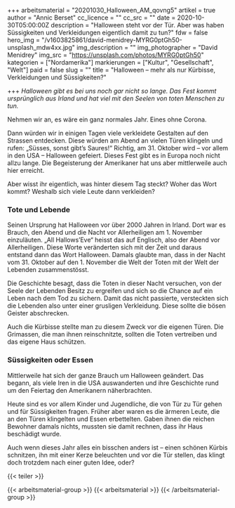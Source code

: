 +++
arbeitsmaterial = "20201030_Halloween_AM_qovng5"
artikel = true
author = "Annic Berset"
cc_licence = ""
cc_src = ""
date = 2020-10-30T05:00:00Z
description = "Halloween steht vor der Tür. Aber was haben Süssigkeiten und Verkleidungen eigentlich damit zu tun?"
fdw = false
hero_img = "/v1603825861/david-menidrey-MYRG0ptGh50-unsplash_mdw4xx.jpg"
img_description = ""
img_photographer = "David Menidrey"
img_src = "https://unsplash.com/photos/MYRG0ptGh50"
kategorien = ["Nordamerika"]
markierungen = ["Kultur", "Gesellschaft", "Welt"]
paid = false
slug = ""
title = "Halloween – mehr als nur Kürbisse, Verkleidungen und Süssigkeiten?"

+++
_Halloween gibt es bei uns noch gar nicht so lange. Das Fest kommt ursprünglich aus Irland und hat viel mit den Seelen von toten Menschen zu tun._

Nehmen wir an, es wäre ein ganz normales Jahr. Eines ohne Corona.

Dann würden wir in einigen Tagen viele verkleidete Gestalten auf den Strassen entdecken. Diese würden am Abend an vielen Türen klingeln und rufen: „Süsses, sonst gibt’s Saures!“ Richtig, am 31. Oktober wird – vor allem in den USA – Halloween gefeiert. Dieses Fest gibt es in Europa noch nicht allzu lange. Die Begeisterung der Amerikaner hat uns aber mittlerweile auch hier erreicht.

Aber wisst ihr eigentlich, was hinter diesem Tag steckt? Woher das Wort kommt? Weshalb sich viele Leute dann verkleiden?

### Tote und Lebende

Seinen Ursprung hat Halloween vor über 2000 Jahren in Irland. Dort war es Brauch, den Abend und die Nacht vor Allerheiligen am 1. November einzuläuten. „All Hallows’Eve“ heisst das auf Englisch, also der Abend vor Allerheiligen. Diese Worte veränderten sich mit der Zeit und daraus entstand dann das Wort Halloween. Damals glaubte man, dass in der Nacht vom 31. Oktober auf den 1. November die Welt der Toten mit der Welt der Lebenden zusammenstösst.

Die Geschichte besagt, dass die Toten in dieser Nacht versuchen, von der Seele der Lebenden Besitz zu ergreifen und sich so die Chance auf ein Leben nach dem Tod zu sichern. Damit das nicht passierte, versteckten sich die Lebenden also unter einer grusligen Verkleidung. Diese sollte die bösen Geister abschrecken.

Auch die Kürbisse stellte man zu diesem Zweck vor die eigenen Türen. Die Grimassen, die man ihnen reinschnitzte, sollten die Toten vertreiben und das eigene Haus schützen.

### Süssigkeiten oder Essen

Mittlerweile hat sich der ganze Brauch um Halloween geändert. Das begann, als viele Iren in die USA auswanderten und ihre Geschichte rund um den Feiertag den Amerikanern näherbrachten.

Heute sind es vor allem Kinder und Jugendliche, die von Tür zu Tür gehen und für Süssigkeiten fragen. Früher aber waren es die ärmeren Leute, die an den Türen klingelten und Essen erbettelten. Gaben ihnen die reichen Bewohner damals nichts, mussten sie damit rechnen, dass ihr Haus beschädigt wurde.

Auch wenn dieses Jahr alles ein bisschen anders ist – einen schönen Kürbis schnitzen, ihn mit einer Kerze beleuchten und vor die Tür stellen, das klingt doch trotzdem nach einer guten Idee, oder?

{{< teiler >}}

{{< arbeitsmaterial-group >}}
{{< arbeitsmaterial >}}
{{< /arbeitsmaterial-group >}}
